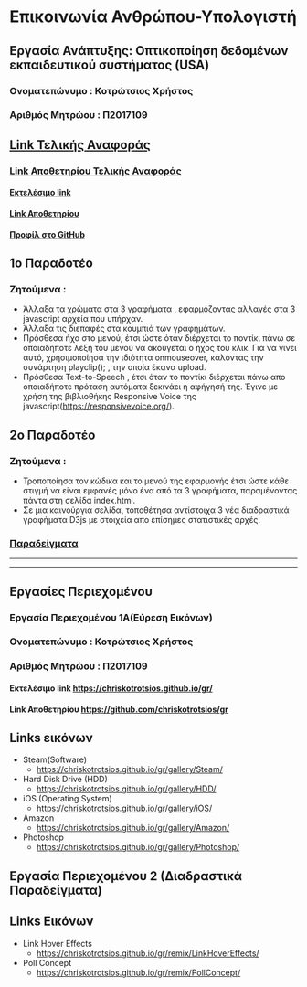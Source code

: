   # Επικοινωνία Ανθρώπου-Υπολογιστή
  ## Εργασία Ανάπτυξης: Οπτικοποίηση δεδομένων εκπαιδευτικού συστήματος (USA)
  ### Ονοματεπώνυμο : Κοτρώτσιος Χρήστος 
  ### Αριθμός Μητρώου : Π2017109
  ## [Link Τελικής Αναφοράς](https://chriskotrotsios.github.io/HCI-Report/)
  ### [Link Αποθετηρίου Τελικής Αναφοράς](https://github.com/chriskotrotsios/HCI-Report)
  #### [Εκτελέσιμο link](https://chriskotrotsios.github.io/D3js-US-educational-attainment/)
  #### [Link Αποθετηρίου](https://github.com/chriskotrotsios/D3js-US-educational-attainment/tree/gh-pages)
  #### [Προφίλ στο GitHub](https://github.com/chriskotrotsios)
  ## 1ο Παραδοτέο
  ### Ζητούμενα :
- Άλλαξα τα χρώματα στα 3 γραφήματα , εφαρμόζοντας αλλαγές στα 3 javascript αρχεία που υπήρχαν.
- Άλλαξα τις διεπαφές στα κουμπιά των γραφημάτων.
- Πρόσθεσα ήχο στο μενού, έτσι ώστε όταν διέρχεται το ποντίκι πάνω σε οποιαδήποτε λέξη του μενού να ακούγεται ο ήχος του κλικ. Για να γίνει αυτό, χρησιμοποίησα την ιδιότητα onmouseover, καλόντας την συνάρτηση playclip(); , την οποία έκανα upload.
- Πρόσθεσα Text-to-Speech , έτσι όταν το ποντίκι διέρχεται πάνω απο οποιαδήποτε πρόταση αυτόματα ξεκινάει η αφήγησή της. Έγινε με χρήση της βιβλιοθήκης Responsive Voice της javascript(https://responsivevoice.org/).
## 2ο Παραδοτέο
### Ζητούμενα : 
- Τροποποίησα τον κώδικα και το μενού της εφαρμογής έτσι ώστε κάθε στιγμή να είναι εμφανές μόνο ένα από τα 3 γραφήματα, παραμένοντας πάντα στη σελίδα index.html.
- Σε μια καινούργια σελίδα, τοποθέτησα αντίστοιχα 3 νέα διαδραστικά γραφήματα D3js με στοιχεία απο επίσημες στατιστικές αρχές.
### [Παραδείγματα](https://chriskotrotsios.github.io/D3js-US-educational-attainment/index2.html) <br/>
-----------
-----------
## Εργασίες Περιεχομένου 
### Εργασία Περιεχομένου 1Α(Εύρεση Εικόνων)
### Ονοματεπώνυμο : Κοτρώτσιος Χρήστος 
### Αριθμός Μητρώου : Π2017109
#### Εκτελέσιμο link https://chriskotrotsios.github.io/gr/
#### Link Αποθετηρίου https://github.com/chriskotrotsios/gr

## Links εικόνων

- Steam(Software)
  - https://chriskotrotsios.github.io/gr/gallery/Steam/
- Hard Disk Drive (HDD)
  - https://chriskotrotsios.github.io/gr/gallery/HDD/
- iOS (Operating System)
  - https://chriskotrotsios.github.io/gr/gallery/iOS/
- Amazon
  - https://chriskotrotsios.github.io/gr/gallery/Amazon/
- Photoshop
  - https://chriskotrotsios.github.io/gr/gallery/Photoshop/
  
## Εργασία Περιεχομένου 2 (Διαδραστικά Παραδείγματα)
## Links Εικόνων
- Link Hover Effects
  - https://chriskotrotsios.github.io/gr/remix/LinkHoverEffects/
- Poll Concept
  - https://chriskotrotsios.github.io/gr/remix/PollConcept/
